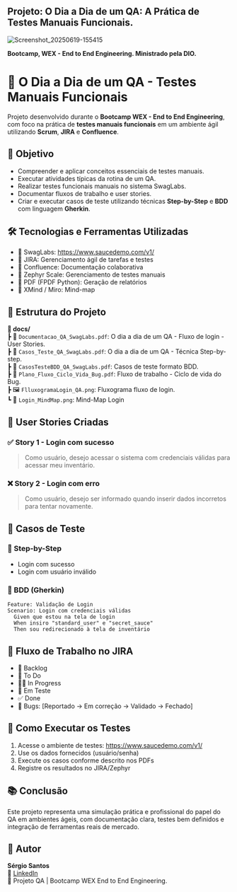## Projeto: O Dia a Dia de um QA: A Prática de Testes Manuais Funcionais. 

![Screenshot_20250619-155415](https://github.com/user-attachments/assets/a826781a-106a-4400-b248-30c2e36f832b)

  
**Bootcamp, WEX - End to End Engineering. Ministrado pela DIO.**


# 🧪 O Dia a Dia de um QA - Testes Manuais Funcionais

Projeto desenvolvido durante o **Bootcamp WEX - End to End Engineering**, com foco na prática de **testes manuais funcionais** em um ambiente ágil utilizando **Scrum**, **JIRA** e **Confluence**.

## 📌 Objetivo

- Compreender e aplicar conceitos essenciais de testes manuais.
- Executar atividades típicas da rotina de um QA.
- Realizar testes funcionais manuais no sistema SwagLabs.
- Documentar fluxos de trabalho e user stories.
- Criar e executar casos de teste utilizando técnicas **Step-by-Step** e **BDD** com linguagem **Gherkin**.

## 🛠️ Tecnologias e Ferramentas Utilizadas

- 🔹 SwagLabs: https://www.saucedemo.com/v1/
- 🔹 JIRA: Gerenciamento ágil de tarefas e testes
- 🔹 Confluence: Documentação colaborativa
- 🔹 Zephyr Scale: Gerenciamento de testes manuais
- 🔹 PDF (FPDF Python): Geração de relatórios
- 🔹 XMind / Miro: Mind-map



## 📂 Estrutura do Projeto

**📁 docs/**  
┣ 📄 `Documentacao_QA_SwagLabs.pdf`: O dia a dia de um QA - Fluxo de login - User Stories.  
┣ 📄 `Casos_Teste_QA_SwagLabs.pdf`: O dia a dia de um QA - Técnica Step-by-step.  
┣ 📄 `CasosTesteBDD_QA_SwagLabs.pdf`: Casos de teste formato BDD.  
┣ 📄 `Plano_Fluxo_Ciclo_Vida_Bug.pdf`: Fluxo de trabalho - Ciclo de vida do Bug.  
┣ 🖼️ `FlluxogramaLogin_QA.png`: Fluxograma fluxo de login.  
┗ 🧠 `Login_MindMap.png`: Mind-Map Login 



## 🧾 User Stories Criadas

### ✅ Story 1 - Login com sucesso
> Como usuário, desejo acessar o sistema com credenciais válidas para acessar meu inventário.

### ❌ Story 2 - Login com erro
> Como usuário, desejo ser informado quando inserir dados incorretos para tentar novamente.

## 🧪 Casos de Teste

### 🎯 Step-by-Step
- Login com sucesso
- Login com usuário inválido

### 📘 BDD (Gherkin)
```gherkin
Feature: Validação de Login
Scenario: Login com credenciais válidas
  Given que estou na tela de login
  When insiro "standard_user" e "secret_sauce"
  Then sou redirecionado à tela de inventário
```

## 🔄 Fluxo de Trabalho no JIRA

- 📌 Backlog
- 🚧 To Do
- 👨‍💻 In Progress
- 🧪 Em Teste
- ✅ Done
- 🐞 Bugs: [Reportado → Em correção → Validado → Fechado]

## 📌 Como Executar os Testes

1. Acesse o ambiente de testes: https://www.saucedemo.com/v1/
2. Use os dados fornecidos (usuário/senha)
3. Execute os casos conforme descrito nos PDFs
4. Registre os resultados no JIRA/Zephyr

## 📚 Conclusão

Este projeto representa uma simulação prática e profissional do papel do QA em ambientes ágeis, com documentação clara, testes bem definidos e integração de ferramentas reais de mercado.

## 👤 Autor

**Sérgio Santos**  
📧 [LinkedIn](https://www.linkedin.com/in/seu-usuario-linkedin/)  
📘 Projeto QA | Bootcamp WEX End to End Engineering. 


 
